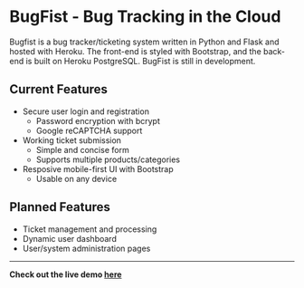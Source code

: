 # BugFist - Bug Tracking in the Cloud

Bugfist is a bug tracker/ticketing system written in Python and Flask and hosted with Heroku. The front-end is styled with Bootstrap, and the back-end is built on Heroku PostgreSQL. BugFist is still in development.

## Current Features

- Secure user login and registration
	- Password encryption with bcrypt
	- Google reCAPTCHA support
- Working ticket submission
	- Simple and concise form
	- Supports multiple products/categories
- Resposive mobile-first UI with Bootstrap
	- Usable on any device

## Planned Features

- Ticket management and processing
- Dynamic user dashboard
- User/system administration pages

<hr>

**Check out the live demo [here](http://bugfist-demo.herokuapp.com/)**